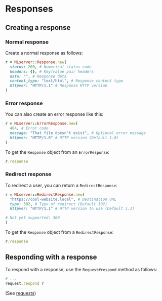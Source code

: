 # Responses
## Creating a response
### Normal response
Create a normal response as follows:
```rb
r = MLserver::Response.new(
  status: 200, # Numerical status code
  headers: {}, # Key/value pair headers
  data: "", # Response data
  content_type: "text/html", # Response content type
  httpver: "HTTP/1.1" # Response HTTP version
)
```
### Error response
You can also create an error response like this:
```rb
r = MLserver::ErrorResponse.new(
  404, # Error code
  message: "That file doesn't exist", # Optional error message
  httpver: "HTTP/1.0" # HTTP version (Default 1.0)
)
```
To get the `Response` object from an `ErrorResponse`:
```rb
r.response
```
### Redirect response
To redirect a user, you can return a `RedirectResponse`:
```rb
r = MLserver::RedirectResponse.new(
  "https://cool-website.local", # Destination URL
  type: 302, # Type of redirect (Default 302)
  httpver: "HTTP/1.1" # HTTP version to use (Default 1.1)

# Not yet supported: 300
)
```
To get the `Response` object from a `RedirectResponse`:
```rb
r.response
```
## Responding with a response
To respond with a response, use the `Request#respond` method as follows:
```rb
# ...
request.respond r
```
(See [requests][1])

[1]: requests.md
